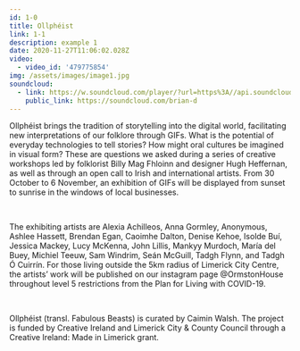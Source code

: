 ```yaml
---
id: 1-0
title: Ollphéist
link: 1-1
description: example 1
date: 2020-11-27T11:06:02.028Z
video:
  - video_id: '479775854'
img: /assets/images/image1.jpg
soundcloud:
  - link: https://w.soundcloud.com/player/?url=https%3A//api.soundcloud.com/tracks/96632844&color=%23ff5500&auto_play=false&hide_related=false&show_comments=true&show_user=true&show_reposts=false&show_teaser=true
    public_link: https://soundcloud.com/brian-d
---
```


Ollphéist brings the tradition of storytelling into the digital world, facilitating new interpretations of our folklore through GIFs. What is the potential of everyday technologies to tell stories? How might oral cultures be imagined in visual form? These are questions we asked during a series of creative workshops led by folklorist Billy Mag Fhloinn and designer Hugh Heffernan, as well as through an open call to Irish and international artists. From 30 October to 6 November, an exhibition of GIFs will be displayed from sunset to sunrise in the windows of local businesses.

​

The exhibiting artists are Alexia Achilleos, Anna Gormley, Anonymous, Ashlee Hassett, Brendan Egan, Caoimhe Dalton, Denise Kehoe, Isolde Buí, Jessica Mackey, Lucy McKenna, John Lillis, Mankyy Murdoch, María del Buey, Michiel Teeuw, Sam Windrim, Seán McGuill, Tadgh Flynn, and Tadgh Ó Cuirrín. For those living outside the 5km radius of Limerick City Centre, the artists’ work will be published on our instagram page @OrmstonHouse throughout level 5 restrictions from the Plan for Living with COVID-19.

​

Ollphéist (transl. Fabulous Beasts) is curated by Caimin Walsh. The project is funded by Creative Ireland and Limerick City & County Council through a Creative Ireland: Made in Limerick grant.